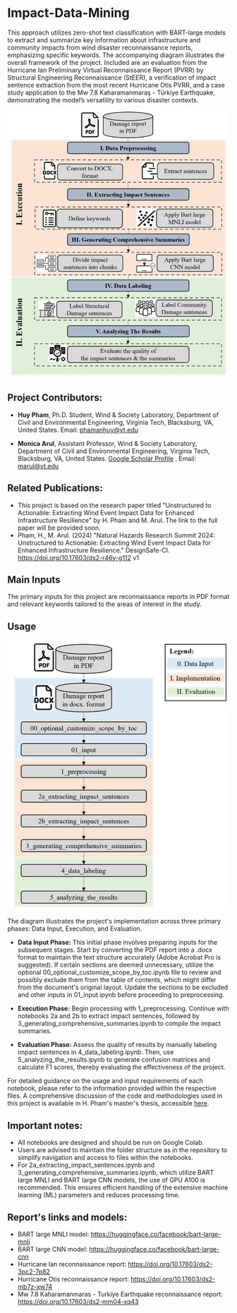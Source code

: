 # Impact-Data-Mining
This approach utilizes zero-shot text classification with BART-large models to extract and summarize key information about infrastructure and community impacts from wind disaster reconnaissance reports, emphasizing specific keywords. The accompanying diagram illustrates the overall framework of the project. Included are an evaluation from the Hurricane Ian Preliminary Virtual Reconnaissance Report (PVRR) by Structural Engineering Reconnaissance (StEER), a verification of impact sentence extraction from the most recent Hurricane Otis PVRR, and a case study application to the Mw 7.8 Kaharamanmaraş - Türkiye Earthquake, demonstrating the model’s versatility to various disaster contexts.

<p align="center">
  <a href="https://github.com/hpham1295/Impact-Data-Mining/blob/main/Framework.png">
    <img src="https://github.com/hpham1295/Impact-Data-Mining/blob/main/implementation_framework.png" width="500" alt="Framework Diagram">
  </a>
</p>

## Project Contributors:

- **Huy Pham**, Ph.D. Student, Wind & Society Laboratory, Department of Civil and Environmental Engineering, Virginia Tech, Blacksburg, VA, United States. Email: phamanhuy@vt.edu

- **Monica Arul**, Assistant Professor, Wind & Society Laboratory, Department of Civil and Environmental Engineering, Virginia Tech, Blacksburg, VA, United States. [Google Scholar Profile](https://scholar.google.com/citations?user=2X6cNooAAAAJ&hl=en)
. Email: marul@vt.edu

## Related Publications:
- This project is based on the research paper titled "Unstructured to Actionable: Extracting Wind Event Impact Data for Enhanced Infrastructure Resilience" by H. Pham and M. Arul. The link to the full paper will be provided soon.
- Pham, H., M. Arul. (2024) "Natural Hazards Research Summit 2024: Unstructured to Actionable: Extracting Wind Event Impact Data for Enhanced Infrastructure Resilience." DesignSafe-CI. https://doi.org/10.17603/ds2-r46y-g112 v1

## Main Inputs
The primary inputs for this project are reconnaissance reports in PDF format and relevant keywords tailored to the areas of interest in the study.

## Usage
<p align="center">
  <a href="https://github.com/hpham1295/Impact-Data-Mining/blob/main/Framework.png">
    <img src="https://github.com/hpham1295/Impact-Data-Mining/blob/main/workflow_diagram.png" width="500" alt="Workflow Diagram">
  </a>
</p>

The diagram illustrates the project's implementation across three primary phases: Data Input, Execution, and Evaluation.

- **Data Input Phase:** This initial phase involves preparing inputs for the subsequent stages. Start by converting the PDF report into a .docx format to maintain the text structure accurately (Adobe Acrobat Pro is suggested). If certain sections are deemed unnecessary, utilize the optional 00_optional_customize_scope_by_toc.ipynb file to review and possibly exclude them from the table of contents, which might differ from the document's original layout. Update the sections to be excluded and other inputs in 01_input.ipynb before proceeding to preprocessing.

- **Execution Phase:** Begin processing with 1_preprocessing. Continue with notebooks 2a and 2b to extract impact sentences, followed by 3_generating_comprehensive_summaries.ipynb to compile the impact summaries.

- **Evaluation Phase:** Assess the quality of results by manually labeling impact sentences in 4_data_labeling.ipynb. Then, use 5_analyzing_the_results.ipynb to generate confusion matrices and calculate F1 scores, thereby evaluating the effectiveness of the project.

For detailed guidance on the usage and input requirements of each notebook, please refer to the information provided within the respective files. A comprehensive discussion of the code and methodologies used in this project is available in H. Pham's master's thesis, accessible [here](http://hdl.handle.net/10919/116151).

## Important notes:
- All notebooks are designed and should be run on Google Colab.
- Users are advised to maintain the folder structure as in the repository to  simplify navigation and access to files within the notebooks.
- For 2a_extracting_impact_sentences.ipynb and 3_generating_comprehensive_summaries.ipynb, which utilize BART large MNLI and BART large CNN models, the use of GPU A100 is recommended. This ensures efficient handling of the extensive machine learning (ML) parameters and reduces processing time.

## Report's links and models:
- BART large MNLI model: https://huggingface.co/facebook/bart-large-mnli
- BART large CNN model: https://huggingface.co/facebook/bart-large-cnn
- Hurricane Ian reconnaissance report: https://doi.org/10.17603/ds2-3pc2-7p82
- Hurricane Otis reconnaissance report:  https://doi.org/10.17603/ds2-mb7z-xw74
- Mw 7.8 Kaharamanmaras - Turkiye Earthquake reconnaissance report: https://doi.org/10.17603/ds2-mm04-xq43

